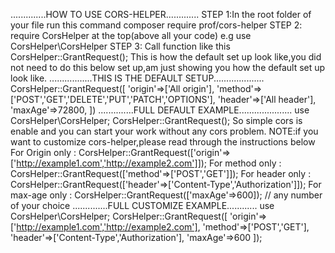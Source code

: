 ..............HOW TO USE CORS-HELPER.............
STEP 1:In the root folder of your file run this command composer require prof/cors-helper
STEP 2: require CorsHelper at the top(above all your code) e.g use CorsHelper\CorsHelper
STEP 3: Call function like this CorsHelper::GrantRequest();
This is how the default set up look like,you did not need to do this below set up,am just showing you how the default set up look like.
.................THIS IS THE DEFAULT SETUP....................
CorsHelper::GrantRequest([
'origin'=>['All origin'],
'method'=>['POST','GET','DELETE','PUT','PATCH','OPTIONS'],
'header'=>['All header'],
'maxAge'=>72800,
])
..............FULL DEFAULT EXAMPLE.....................
use CorsHelper\CorsHelper;
CorsHelper::GrantRequest();
So simple cors is enable and you can start your work without any cors problem.
NOTE:if you want to customize cors-helper,please read through the instructions below
For Origin only : CorsHelper::GrantRequest(['origin'=>['http://example1.com','http://example2.com']]);
For method only : CorsHelper::GrantRequest(['method'=>['POST','GET']]);
For header only : CorsHelper::GrantRequest(['header'=>['Content-Type','Authorization']]);
For max-age only : CorsHelper::GrantRequest(['maxAge'=>600]); // any number of your choice
..............FULL CUSTOMIZE EXAMPLE............
use CorsHelper\CorsHelper;
CorsHelper::GrantRequest([
'origin'=>['http://example1.com','http://example2.com'],
'method'=>['POST','GET'],
'header'=>['Content-Type','Authorization'],
'maxAge'=>600
]);
